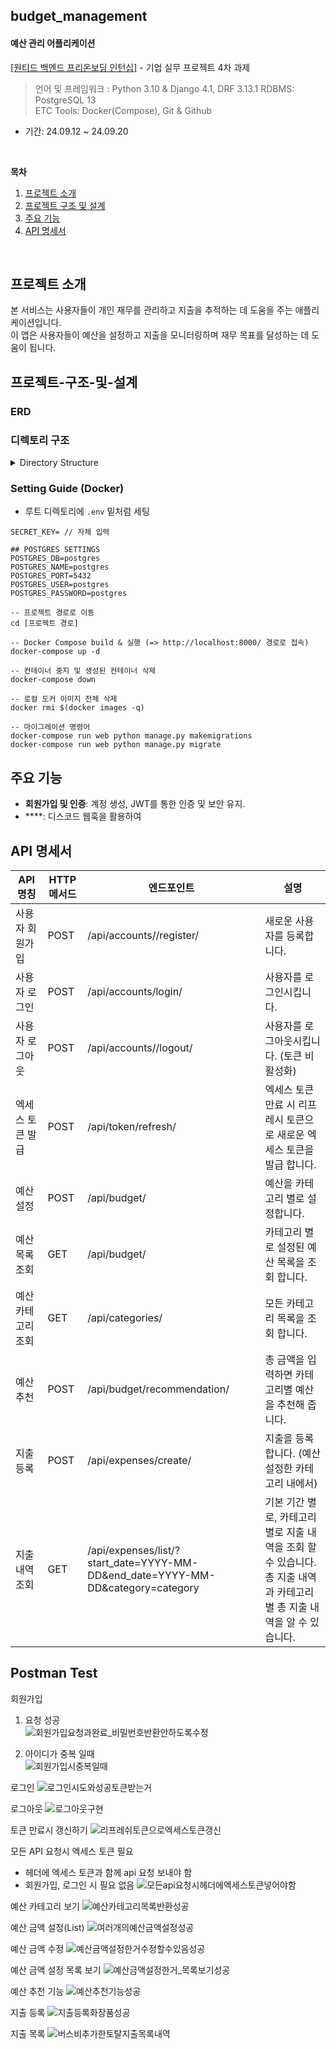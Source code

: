 ## budget_management

#### **예산 관리 어플리케이션**
[[원티드 백엔드 프리온보딩 인턴십]](https://www.wanted.co.kr/events/pre_ob_be_1_seoul) - 기업 실무 프로젝트 4차 과제

> 언어 및 프레임워크 : Python 3.10 & Django 4.1, DRF 3.13.1
RDBMS: PostgreSQL 13 \
ETC Tools: Docker(Compose), Git & Github

- 기간: 24.09.12 ~ 24.09.20

<br>

**목차**
1. [프로젝트 소개](#프로젝트-소개)
2. [프로젝트 구조 및 설계](#프로젝트-구조-및-설계)
3. [주요 기능](#주요-기능)
4. [API 명세서](#API-명세서)

<br>

## 프로젝트 소개
본 서비스는 사용자들이 개인 재무를 관리하고 지출을 추적하는 데 도움을 주는 애플리케이션입니다. \
이 앱은 사용자들이 예산을 설정하고 지출을 모니터링하며 재무 목표를 달성하는 데 도움이 됩니다. 

## 프로젝트-구조-및-설계

### ERD

### 디렉토리 구조

<details>
<summary>Directory Structure</summary>

```
├── .env
├── .gitignore
├── Dockerfile
├── README.md
├── docker-compose.yml
├── budget
│   ├── __init__.py
│   ├── asgi.py
│   ├── settings.py
│   ├── urls.py
│   └── wsgi.py
│── manage.py
│── accounts
│   │── __init__.py
│   │── migrations
│   │── models.py
│   │── serializers.py
│   │── urls.py
│   │── views


```

</details>

### Setting Guide (Docker)
* 루트 디렉토리에 `.env` 밑처럼 세팅
```
SECRET_KEY= // 자체 입력

## POSTGRES SETTINGS
POSTGRES_DB=postgres
POSTGRES_NAME=postgres
POSTGRES_PORT=5432
POSTGRES_USER=postgres
POSTGRES_PASSWORD=postgres

```
```
-- 프로젝트 경로로 이동
cd [프로젝트 경로]

-- Docker Compose build & 실행 (=> http://localhost:8000/ 경로로 접속)
docker-compose up -d

-- 컨테이너 중지 및 생성된 컨테이너 삭제
docker-compose down

-- 로컬 도커 이미지 전체 삭제
docker rmi $(docker images -q)
```
```
-- 마이그레이션 명령어
docker-compose run web python manage.py makemigrations
docker-compose run web python manage.py migrate
```

## 주요 기능
- **회원가입 및 인증**: 계정 생성, JWT를 통한 인증 및 보안 유지.
- ****: 디스코드 웹훅을 활용하여 

## API 명세서

| API 명칭                | HTTP 메서드 | 엔드포인트                                    | 설명                                                       |
|------------------------|-------------|-----------------------------------------------|------------------------------------------------------------|
| 사용자 회원가입        | POST        | /api/accounts//register/                                      | 새로운 사용자를 등록합니다.                                  |
| 사용자 로그인          | POST        | /api/accounts/login/                                      | 사용자를 로그인시킵니다.                                     |
| 사용자 로그아웃        | POST        | /api/accounts//logout/                                      | 사용자를 로그아웃시킵니다. (토큰 비활성화)                                  |
| 엑세스 토큰 발급       | POST        | /api/token/refresh/                                      | 엑세스 토큰 만료 시 리프레시 토큰으로 새로운 엑세스 토큰을 발급 합니다. |
| 예산 설정              | POST       | /api/budget/                                           | 예산을 카테고리 별로 설정합니다.  |
| 예산 목록 조회          | GET      | /api/budget/                                       | 카테고리 별로 설정된 예산 목록을 조회 합니다.         |
| 예산 카테고리 조회      | GET      | /api/categories/                                      | 모든 카테고리 목록을 조회 합니다.        |
| 예산 추천               | POST     | /api/budget/recommendation/                           | 총 금액을 입력하면 카테고리별 예산을 추천해 줍니다.   |
| 지출 등록  | POST | /api/expenses/create/ | 지출을 등록 합니다. (예산 설정한 카테고리 내에서) |
| 지출 내역 조회  | GET      | /api/expenses/list/?start_date=YYYY-MM-DD&end_date=YYYY-MM-DD&category=category | 기본 기간 별로, 카테고리 별로 지출 내역을 조회 할 수 있습니다. 총 지출 내역과 카테고리별 총 지출 내역을 알 수 있습니다. |


## Postman Test

회원가입  
1. 요청 성공  
![회원가입요청과완료_비밀번호반환안하도록수정](https://github.com/user-attachments/assets/893a4eb6-bcac-45a3-8ced-c7842325418d)  

2. 아이디가 중복 일때   
![회원가입시중복일때](https://github.com/user-attachments/assets/460f1948-31e3-46f5-af97-c0d3a21b8d1f)  

로그인
![로그인시도와성공토큰받는거](https://github.com/user-attachments/assets/d36f0f40-c169-4620-8ac9-8cb22b9c8345)

로그아웃
![로그아웃구현](https://github.com/user-attachments/assets/d65bdb22-1da0-42b7-b490-95c6aa0dd4bf)

토큰 만료시 갱신하기
![리프레쉬토큰으로엑세스토큰갱신](https://github.com/user-attachments/assets/b8781b2c-6da7-4e62-9ed8-c205e95e1d20)

모든 API 요청시 엑세스 토큰 필요
- 헤더에 엑세스 토큰과 함께 api 요청 보내야 함 
- 회원가입, 로그인 시 필요 없음 
![모든api요청시헤더에엑세스토큰넣어야함](https://github.com/user-attachments/assets/7c86ded0-cb81-498c-9bf1-ca18ff0e14f3)

예산 카테고리 보기
![예산카테고리목록반환성공](https://github.com/user-attachments/assets/b03d3677-255f-4019-b830-e2091b7ba142)

예산 금액 설정(List)
![여러개의예산금액설정성공](https://github.com/user-attachments/assets/4c3008b3-e161-40a9-8452-0fff28346469)

예산 금액 수정
![예산금액설정한거수정할수있음성공](https://github.com/user-attachments/assets/aa406171-26c3-48ff-96aa-656859910141)

예산 금액 설정 목록 보기
![예산금액설정한거_목록보기성공](https://github.com/user-attachments/assets/cc499719-6f23-4f0e-8f88-0c0cf41ab1f3)

예산 추천 기능
![예산추천기능성공](https://github.com/user-attachments/assets/96204262-2a63-485d-89d9-010b4d14a5df)

지출 등록
![지출등록화장품성공](https://github.com/user-attachments/assets/1b7976c7-d85d-4ae1-80cc-ed3593549d52)

지출 목록
![버스비추가한토탈지출목록내역](https://github.com/user-attachments/assets/6da2c0bd-e674-4f38-9172-b782b3d187c1)







